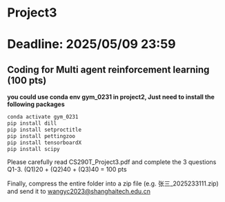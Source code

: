 # Project3   
# Deadline: 2025/05/09  23:59




## Coding for Multi agent reinforcement learning (100 pts)

**you could use conda env gym_0231 in project2, Just need to install the following packages**

```bash
conda activate gym_0231
pip install dill
pip install setproctitle
pip install pettingzoo  
pip install tensorboardX
pip install scipy
```

Please carefully read CS290T_Project3.pdf and complete the 3 questions Q1-3. 
(Q1)20 + (Q2)40 + (Q3)40 = 100 pts


Finally, compress the entire folder into a zip file (e.g. 张三_2025233111.zip) and send it to wangyc2023@shanghaitech.edu.cn